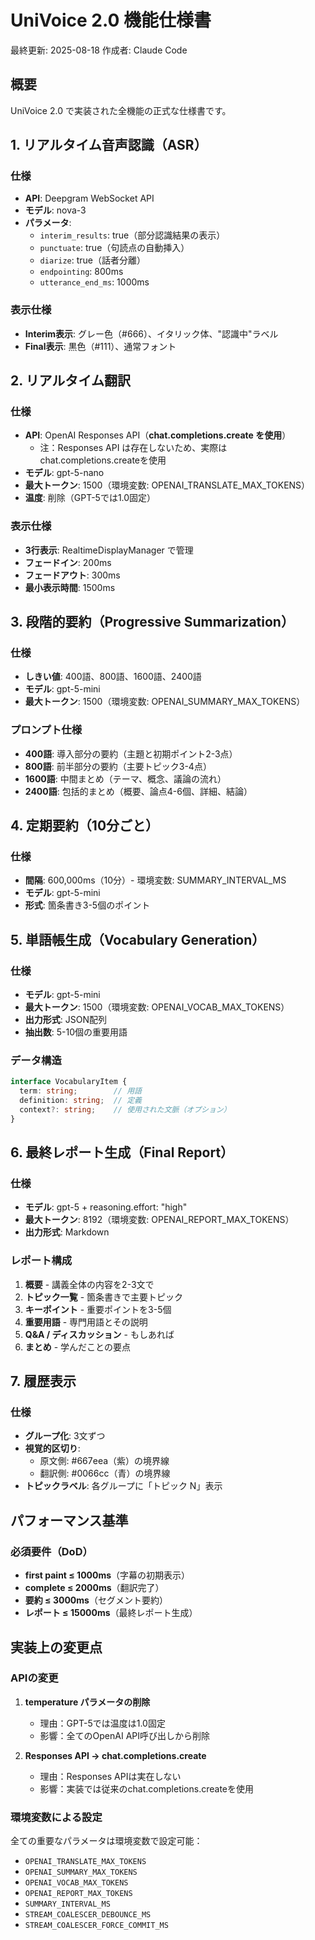 # UniVoice 2.0 機能仕様書

最終更新: 2025-08-18
作成者: Claude Code

## 概要

UniVoice 2.0 で実装された全機能の正式な仕様書です。

## 1. リアルタイム音声認識（ASR）

### 仕様
- **API**: Deepgram WebSocket API
- **モデル**: nova-3
- **パラメータ**:
  - `interim_results`: true（部分認識結果の表示）
  - `punctuate`: true（句読点の自動挿入）
  - `diarize`: true（話者分離）
  - `endpointing`: 800ms
  - `utterance_end_ms`: 1000ms

### 表示仕様
- **Interim表示**: グレー色（#666）、イタリック体、"認識中"ラベル
- **Final表示**: 黒色（#111）、通常フォント

## 2. リアルタイム翻訳

### 仕様
- **API**: OpenAI Responses API（**chat.completions.create を使用**）
  - 注：Responses API は存在しないため、実際はchat.completions.createを使用
- **モデル**: gpt-5-nano
- **最大トークン**: 1500（環境変数: OPENAI_TRANSLATE_MAX_TOKENS）
- **温度**: 削除（GPT-5では1.0固定）

### 表示仕様
- **3行表示**: RealtimeDisplayManager で管理
- **フェードイン**: 200ms
- **フェードアウト**: 300ms
- **最小表示時間**: 1500ms

## 3. 段階的要約（Progressive Summarization）

### 仕様
- **しきい値**: 400語、800語、1600語、2400語
- **モデル**: gpt-5-mini
- **最大トークン**: 1500（環境変数: OPENAI_SUMMARY_MAX_TOKENS）

### プロンプト仕様
- **400語**: 導入部分の要約（主題と初期ポイント2-3点）
- **800語**: 前半部分の要約（主要トピック3-4点）
- **1600語**: 中間まとめ（テーマ、概念、議論の流れ）
- **2400語**: 包括的まとめ（概要、論点4-6個、詳細、結論）

## 4. 定期要約（10分ごと）

### 仕様
- **間隔**: 600,000ms（10分）- 環境変数: SUMMARY_INTERVAL_MS
- **モデル**: gpt-5-mini
- **形式**: 箇条書き3-5個のポイント

## 5. 単語帳生成（Vocabulary Generation）

### 仕様
- **モデル**: gpt-5-mini
- **最大トークン**: 1500（環境変数: OPENAI_VOCAB_MAX_TOKENS）
- **出力形式**: JSON配列
- **抽出数**: 5-10個の重要用語

### データ構造
```typescript
interface VocabularyItem {
  term: string;        // 用語
  definition: string;  // 定義
  context?: string;    // 使用された文脈（オプション）
}
```

## 6. 最終レポート生成（Final Report）

### 仕様
- **モデル**: gpt-5 + reasoning.effort: "high"
- **最大トークン**: 8192（環境変数: OPENAI_REPORT_MAX_TOKENS）
- **出力形式**: Markdown

### レポート構成
1. **概要** - 講義全体の内容を2-3文で
2. **トピック一覧** - 箇条書きで主要トピック
3. **キーポイント** - 重要ポイントを3-5個
4. **重要用語** - 専門用語とその説明
5. **Q&A / ディスカッション** - もしあれば
6. **まとめ** - 学んだことの要点

## 7. 履歴表示

### 仕様
- **グループ化**: 3文ずつ
- **視覚的区切り**: 
  - 原文側: #667eea（紫）の境界線
  - 翻訳側: #0066cc（青）の境界線
- **トピックラベル**: 各グループに「トピック N」表示

## パフォーマンス基準

### 必須要件（DoD）
- **first paint ≤ 1000ms**（字幕の初期表示）
- **complete ≤ 2000ms**（翻訳完了）
- **要約 ≤ 3000ms**（セグメント要約）
- **レポート ≤ 15000ms**（最終レポート生成）

## 実装上の変更点

### APIの変更
1. **temperature パラメータの削除**
   - 理由：GPT-5では温度は1.0固定
   - 影響：全てのOpenAI API呼び出しから削除

2. **Responses API → chat.completions.create**
   - 理由：Responses APIは実在しない
   - 影響：実装では従来のchat.completions.createを使用

### 環境変数による設定
全ての重要なパラメータは環境変数で設定可能：
- `OPENAI_TRANSLATE_MAX_TOKENS`
- `OPENAI_SUMMARY_MAX_TOKENS`
- `OPENAI_VOCAB_MAX_TOKENS`
- `OPENAI_REPORT_MAX_TOKENS`
- `SUMMARY_INTERVAL_MS`
- `STREAM_COALESCER_DEBOUNCE_MS`
- `STREAM_COALESCER_FORCE_COMMIT_MS`